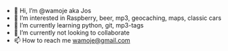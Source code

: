 - 👋 Hi, I’m @wamoje aka Jos
- 👀 I’m interested in Raspberry, beer, mp3, geocaching, maps, classic cars
- 🌱 I’m currently learning python, git, mp3-tags
- 💞️ I’m currently not looking to collaborate 
- 📫 How to reach me wamoje@gmail.com 

<!---
wamoje/wamoje is a ✨ special ✨ repository because its `README.md` (this file) appears on your GitHub profile.
You can click the Preview link to take a look at your changes.
--->
